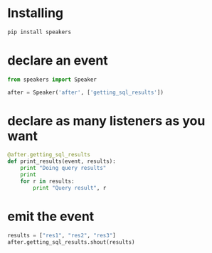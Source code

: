 # Installing

```bash
pip install speakers
```

# declare an event

```python
from speakers import Speaker

after = Speaker('after', ['getting_sql_results'])
```

# declare as many listeners as you want

```python
@after.getting_sql_results
def print_results(event, results):
    print "Doing query results"
    print
    for r in results:
        print "Query result", r
```

# emit the event

```python
results = ["res1", "res2", "res3"]
after.getting_sql_results.shout(results)
```
